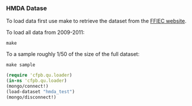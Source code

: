 ### HMDA Datase

To load data first use make to retrieve the dataset from the [FFIEC website](http://www.ffiec.gov/hmda/hmdaproducts.htm).



To load all data from 2009-2011:
```
make
```

To a sample roughly 1/50 of the size of the full dataset:
```
make sample
```

```clojure
(require 'cfpb.qu.loader)
(in-ns 'cfpb.qu.loader)
(mongo/connect!)
(load-dataset "hmda_test")
(mongo/disconnect!)
```